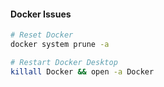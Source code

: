 #### Docker Issues

```bash
# Reset Docker
docker system prune -a

# Restart Docker Desktop
killall Docker && open -a Docker
```
